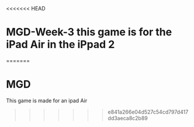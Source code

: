 <<<<<<< HEAD
# MGD-Week-3 this game is for the iPad Air in the iPpad 2
=======
# MGD

This game is made for an ipad Air
>>>>>>> e841a266e04d527c54cd797d417dd3aeca8c2b89
